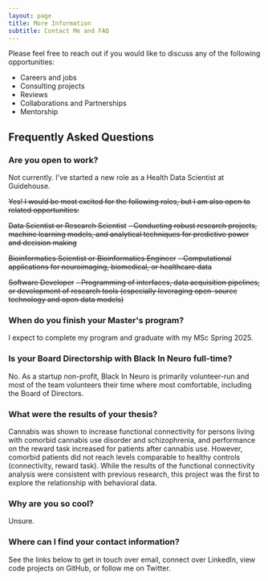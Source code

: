 ```yaml
---
layout: page
title: More Information
subtitle: Contact Me and FAQ
---
```


Please feel free to reach out if you would like to discuss any of the following opportunities:
- Careers and jobs
- Consulting projects
- Reviews
- Collaborations and Partnerships
- Mentorship

## Frequently Asked Questions

### Are you open to work?

Not currently. I've started a new role as a Health Data Scientist at Guidehouse.

~~Yes! I would be most excited for the following roles, but I am also open to related opportunities:~~

~~Data Scientist or Research Scientist~~
~~- Conducting robust research projects, machine learning models, and analytical techniques for predictive power and decision making~~

~~Bioinformatics Scientist or Bioinformatics Engineer~~
~~- Computational applications for neuroimaging, biomedical, or healthcare data~~

~~Software Developer~~
~~- Programming of interfaces, data acquisition pipelines, or development of research tools (especially leveraging open-source technology and open data models)~~


### When do you finish your Master's program?

I expect to complete my program and graduate with my MSc Spring 2025.

### Is your Board Directorship with Black In Neuro full-time?

No. As a startup non-profit, Black In Neuro is primarily volunteer-run and most of the team volunteers their time where most comfortable, including the Board of Directors.

### What were the results of your thesis?

Cannabis was shown to increase functional connectivity for persons living with comorbid cannabis use disorder and schizophrenia, and performance on the reward task increased for patients after cannabis use. However, comorbid patients did not reach levels comparable to healthy controls (connectivity, reward task). While the results of the functional connectivity analysis were consistent with previous research, this project was the first to explore the relationship with behavioral data.

### Why are you so cool?
Unsure.

### Where can I find your contact information?

See the links below to get in touch over email, connect over LinkedIn, view code projects on GitHub, or follow me on Twitter.
